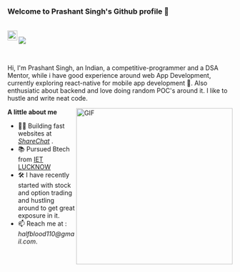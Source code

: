 ### Welcome to Prashant Singh's Github profile 👋

<br/>

<a href="https://www.linkedin.com/in/prashant-singh-425166179/">
  <img align="left" alt="Chirag's LinkedIN" width="22px" src="https://cdn2.iconfinder.com/data/icons/social-media-2285/512/1_Linkedin_unofficial_colored_svg-512.png" />
</a>

<!-- <a href="https://twitter.com/chiragshenoy/">
  <img align="left" alt="Chirag's LinkedIN" width="22px" src="https://cdn2.iconfinder.com/data/icons/social-media-2285/512/1_Twitter2_colored_svg-1024.png" />
</a> -->

![](https://komarev.com/ghpvc/?username=PrashantSingh2618)

<br/>

Hi, I'm Prashant Singh, an Indian, a competitive-programmer and a DSA Mentor, while i have good experience around web App Development, currently exploring react-native for mobile app development 📱. Also enthusiatic about backend and love doing random POC's around it.
I like to hustle and write neat code.

<img align="right" alt="GIF" width="350px" src="https://media0.giphy.com/media/i4MAH84pqe2m2aVojc/giphy.gif?cid=ecf05e47fp8v7trp0uj26inq5zyyeyelwvuvc3a8p8xuti12&rid=giphy.gif&ct=g" />

**A little about me**
- 👨‍💻 Building fast websites at _[ShareChat](https://we.sharechat.com)_ .
- 📚 Pursued Btech from [IET LUCKNOW](https://www.ietlucknow.ac.in/)
- 🛠 I have recently started with stock and option trading and hustling around to get great exposure in it.
- 📫 Reach me at : _halfblood110@gmail.com_.
<br/>

